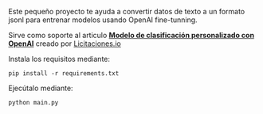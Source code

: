 

Este pequeño proyecto te ayuda a convertir datos de texto a un formato jsonl para entrenar modelos usando OpenAI fine-tunning.

Sirve como soporte al articulo **[Modelo de clasificación personalizado con OpenAI](https://medium.com/@contact_6663/modelo-de-clasificaci%C3%B3n-personalizado-con-openai-56d4335023d2)** creado por [Licitaciones.io](https://licitaciones.io.)


Instala los requisitos mediante:
~~~
pip install -r requirements.txt
~~~

Ejecútalo mediante:
~~~
python main.py
~~~


